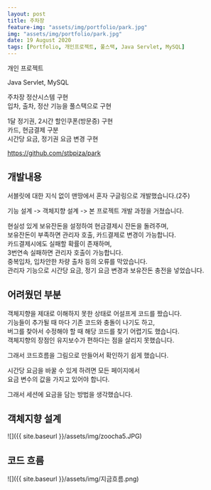 ```yaml
---
layout: post
title: 주차장
feature-img: "assets/img/portfolio/park.jpg"
img: "assets/img/portfolio/park.jpg"
date: 19 August 2020
tags: [Portfolio, 개인프로젝트, 풀스택, Java Servlet, MySQL]
---
```


개인 프로젝트   

Java Servlet, MySQL   

주차장 정산시스템 구현   
입차, 출차, 정산 기능을 풀스택으로 구현   

1달 정기권, 2시간 할인쿠폰(방문증) 구현   
카드, 현금결제 구분   
시간당 요금, 정기권 요금 변경 구현   

<a href="https://github.com/stbpiza/park">https://github.com/stbpiza/park</a>

## 개발내용   

서블릿에 대한 지식 없이 맨땅에서 혼자 구글링으로 개발했습니다.(2주)   
   
기능 설계 -> 객체지향 설계 -> 본 프로젝트 개발 과정을 거쳤습니다.   
   
현실성 있게 보유잔돈을 설정하여 현금결제시 잔돈을 돌려주며,   
보유잔돈이 부족하면 관리자 호출, 카드결제로 변경이 가능합니다.   
카드결제시에도 실패할 확률이 존재하며,   
3번연속 실패하면 관리자 호출이 가능합니다.   
중복입차, 입차안한 차량 출차 등의 오류를 막았습니다.   
관리자 기능으로 시간당 요금, 정기 요금 변경과 보유잔돈 충전을 넣었습니다.   
   

## 어려웠던 부분

객체지향을 제대로 이해하지 못한 상태로 어설프게 코드를 짰습니다.   
기능들이 추가될 때 마다 기존 코드와 충돌이 나기도 하고,   
버그를 찾아서 수정해야 할 때 해당 코드를 찾기 어렵기도 했습니다.   
객체지향의 장점인 유지보수가 편하다는 점을 살리지 못했습니다.   

그래서 코드흐름을 그림으로 만들어서 확인하기 쉽게 했습니다.   

시간당 요금을 바꿀 수 있게 하려면 모든 페이지에서   
요금 변수의 값을 가지고 있어야 합니다.  

그래서 세션에 요금을 담는 방법을 생각했습니다.   
   
## 객체지향 설계   

![]({{ site.baseurl }}/assets/img/zoocha5.JPG)
   
## 코드 흐름

![]({{ site.baseurl }}/assets/img/지금흐름.png)
